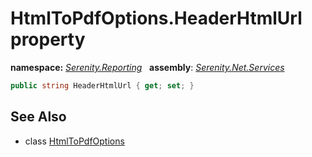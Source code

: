 # HtmlToPdfOptions.HeaderHtmlUrl property
**namespace:** *[Serenity.Reporting](../../README.md#serenity.reporting-namespace)*   **assembly**: *[Serenity.Net.Services](../../README.md)*

```csharp
public string HeaderHtmlUrl { get; set; }
```

## See Also

* class [HtmlToPdfOptions](../HtmlToPdfOptions.md)